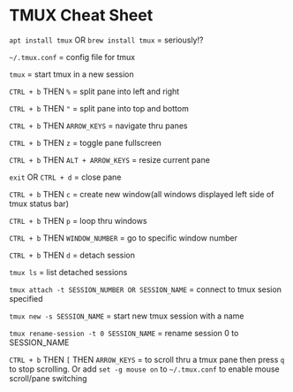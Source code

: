 # TMUX Cheat Sheet

`apt install tmux` OR `brew install tmux` = seriously!?

`~/.tmux.conf` = config file for tmux

`tmux` = start tmux in a new session

`CTRL + b` THEN `%` = split pane into left and right

`CTRL + b` THEN `"` = split pane into top and bottom

`CTRL + b` THEN `ARROW_KEYS` = navigate thru panes

`CTRL + b` THEN `z` = toggle pane fullscreen

`CTRL + b` THEN `ALT + ARROW_KEYS` = resize current pane

`exit` OR `CTRL + d` = close pane

`CTRL + b` THEN `c` = create new window(all windows displayed left side of tmux status bar)

`CTRL + b` THEN `p` = loop thru windows

`CTRL + b` THEN `WINDOW_NUMBER` = go to specific window number

`CTRL + b` THEN `d` = detach session

`tmux ls` = list detached sessions

`tmux attach -t SESSION_NUMBER OR SESSION_NAME` = connect to tmux sesion specified

`tmux new -s SESSION_NAME` = start new tmux session with a name

`tmux rename-session -t 0 SESSION_NAME` = rename session 0 to SESSION_NAME

`CTRL + b` THEN `[` THEN `ARROW_KEYS` = to scroll thru a tmux pane then press `q` to stop scrolling. Or add `set -g mouse on` to `~/.tmux.conf` to enable mouse scroll/pane switching

